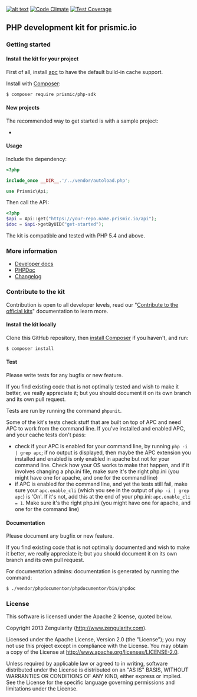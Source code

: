 [![alt text](https://travis-ci.org/prismicio/php-kit.png?branch=master "Travis build")](https://travis-ci.org/prismicio/php-kit)
[![Code Climate](https://codeclimate.com/github/prismicio/php-kit/badges/gpa.svg)](https://codeclimate.com/github/prismicio/php-kit)
[![Test Coverage](https://codeclimate.com/github/prismicio/php-kit/badges/coverage.svg)](https://codeclimate.com/github/prismicio/php-kit)

## PHP development kit for prismic.io

### Getting started

#### Install the kit for your project

First of all, install [apc](http://www.php.net/manual/en/ref.apc.php) to have the default build-in cache support.

Install with [Composer](https://getcomposer.org/doc/00-intro.md):

```bash
$ composer require prismic/php-sdk
```

#### New projects

The recommended way to get started is with a sample project:

* 

#### Usage

Include the dependency:

```php
<?php

include_once __DIR__.'/../vendor/autoload.php';

use Prismic\Api;

```

Then call the API:

```php
<?php
$api = Api::get("https://your-repo.name.prismic.io/api");
$doc = $api->getByUID("get-started");
```

The kit is compatible and tested with PHP 5.4 and above.

### More information

* [Developer docs](https://developers.prismic.io/)
* [PHPDoc](http://prismicio.github.io/php-kit/)
* [Changelog](https://github.com/prismicio/php-kit/releases)

### Contribute to the kit

Contribution is open to all developer levels, read our "[Contribute to the official kits](https://developers.prismic.io/documentation/UszOeAEAANUlwFpp/contribute-to-the-official-kits)" documentation to learn more.

#### Install the kit locally

Clone this GitHub repository, then [install Composer](https://getcomposer.org/doc/00-intro.md) if you haven't, and run:

```bash
$ composer install
```

#### Test

Please write tests for any bugfix or new feature.

If you find existing code that is not optimally tested and wish to make it better, we really appreciate it; but you should document it on its own branch and its own pull request.

Tests are run by running the command `phpunit`.

Some of the kit's tests check stuff that are built on top of APC and need APC to work from the command line. If you've installed and enabled APC, and your cache tests don't pass:
 * check if your APC is enabled for your command line, by running `php -i | grep apc`; if no output is displayed, then maybe the APC extension you installed and enabled is only enabled in apache but not for your command line. Check how your OS works to make that happen, and if it involves changing a php.ini file, make sure it's the right php.ini (you might have one for apache, and one for the command line)
 * if APC is enabled for the command line, and yet the tests still fail, make sure your `apc.enable_cli` (which you see in the output of  `php -i | grep apc`) is 'On'. If it's not, add this at the end of your php.ini: `apc.enable_cli = 1`. Make sure it's the right php.ini (you might have one for apache, and one for the command line)

#### Documentation

Please document any bugfix or new feature.

If you find existing code that is not optimally documented and wish to make it better, we really appreciate it; but you should document it on its own branch and its own pull request.

For documentation admins: documentation is generated by running the command:

```bash
$ ./vendor/phpdocumentor/phpdocumentor/bin/phpdoc
```

### License

This software is licensed under the Apache 2 license, quoted below.

Copyright 2013 Zengularity (http://www.zengularity.com).

Licensed under the Apache License, Version 2.0 (the "License"); you may not use this project except in compliance with the License. You may obtain a copy of the License at http://www.apache.org/licenses/LICENSE-2.0.

Unless required by applicable law or agreed to in writing, software distributed under the License is distributed on an "AS IS" BASIS, WITHOUT WARRANTIES OR CONDITIONS OF ANY KIND, either express or implied. See the License for the specific language governing permissions and limitations under the License.

